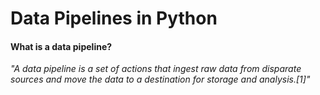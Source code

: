 # Data Pipelines in Python

#### What is a data pipeline?

*"A data pipeline is a set of actions that ingest raw data from disparate sources and move the data to a destination for storage and analysis.[1]"*
